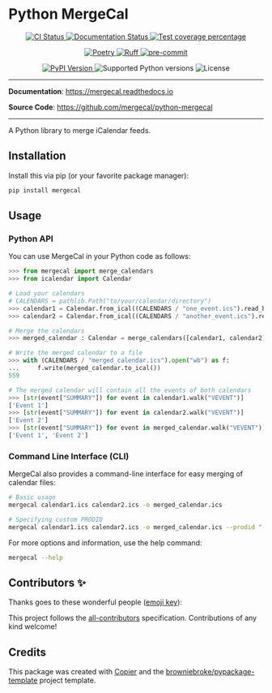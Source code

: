 # Python MergeCal

<p align="center">
  <a href="https://github.com/mergecal/python-mergecal/actions/workflows/ci.yml?query=branch%3Amain">
    <img src="https://img.shields.io/github/actions/workflow/status/mergecal/python-mergecal/ci.yml?branch=main&label=CI&logo=github&style=flat-square" alt="CI Status" >
  </a>
  <a href="https://mergecal.readthedocs.io">
    <img src="https://img.shields.io/readthedocs/mergecal.svg?logo=read-the-docs&logoColor=fff&style=flat-square" alt="Documentation Status">
  </a>
  <a href="https://codecov.io/gh/mergecal/python-mergecal">
    <img src="https://img.shields.io/codecov/c/github/mergecal/python-mergecal.svg?logo=codecov&logoColor=fff&style=flat-square" alt="Test coverage percentage">
  </a>
</p>
<p align="center">
  <a href="https://python-poetry.org/">
    <img src="https://img.shields.io/endpoint?url=https://python-poetry.org/badge/v0.json" alt="Poetry">
  </a>
  <a href="https://github.com/astral-sh/ruff">
    <img src="https://img.shields.io/endpoint?url=https://raw.githubusercontent.com/astral-sh/ruff/main/assets/badge/v2.json" alt="Ruff">
  </a>
  <a href="https://github.com/pre-commit/pre-commit">
    <img src="https://img.shields.io/badge/pre--commit-enabled-brightgreen?logo=pre-commit&logoColor=white&style=flat-square" alt="pre-commit">
  </a>
</p>
<p align="center">
  <a href="https://pypi.org/project/mergecal/">
    <img src="https://img.shields.io/pypi/v/mergecal.svg?logo=python&logoColor=fff&style=flat-square" alt="PyPI Version">
  </a>
  <img src="https://img.shields.io/pypi/pyversions/mergecal.svg?style=flat-square&logo=python&amp;logoColor=fff" alt="Supported Python versions">
  <img src="https://img.shields.io/pypi/l/mergecal.svg?style=flat-square" alt="License">
</p>

---

**Documentation**: <a href="https://mergecal.readthedocs.io" target="_blank">https://mergecal.readthedocs.io </a>

**Source Code**: <a href="https://github.com/mergecal/python-mergecal" target="_blank">https://github.com/mergecal/python-mergecal </a>

---

A Python library to merge iCalendar feeds.

## Installation

Install this via pip (or your favorite package manager):

```bash
pip install mergecal
```

## Usage

### Python API

You can use MergeCal in your Python code as follows:

```python
>>> from mergecal import merge_calendars
>>> from icalendar import Calendar

# Load your calendars
# CALENDARS = pathlib.Path("to/your/calendar/directory")
>>> calendar1 = Calendar.from_ical((CALENDARS / "one_event.ics").read_bytes())
>>> calendar2 = Calendar.from_ical((CALENDARS / "another_event.ics").read_bytes())

# Merge the calendars
>>> merged_calendar : Calendar = merge_calendars([calendar1, calendar2])

# Write the merged calendar to a file
>>> with (CALENDARS / "merged_calendar.ics").open("wb") as f:
...     f.write(merged_calendar.to_ical())
559

# The merged calendar will contain all the events of both calendars
>>> [str(event["SUMMARY"]) for event in calendar1.walk("VEVENT")]
['Event 1']
>>> [str(event["SUMMARY"]) for event in calendar2.walk("VEVENT")]
['Event 2']
>>> [str(event["SUMMARY"]) for event in merged_calendar.walk("VEVENT")]
['Event 1', 'Event 2']

```

### Command Line Interface (CLI)

MergeCal also provides a command-line interface for easy merging of calendar files:

```bash
# Basic usage
mergecal calendar1.ics calendar2.ics -o merged_calendar.ics

# Specifying custom PRODID
mergecal calendar1.ics calendar2.ics -o merged_calendar.ics --prodid "-//My Organization//MergeCal 1.0//EN"

```

For more options and information, use the help command:

```bash
mergecal --help
```

## Contributors ✨

Thanks goes to these wonderful people ([emoji key](https://allcontributors.org/docs/en/emoji-key)):

<!-- prettier-ignore-start -->
<!-- ALL-CONTRIBUTORS-LIST:START - Do not remove or modify this section -->
<!-- markdownlint-disable -->
<!-- markdownlint-enable -->
<!-- ALL-CONTRIBUTORS-LIST:END -->
<!-- prettier-ignore-end -->

This project follows the [all-contributors](https://github.com/all-contributors/all-contributors) specification. Contributions of any kind welcome!

## Credits

This package was created with
[Copier](https://copier.readthedocs.io/) and the
[browniebroke/pypackage-template](https://github.com/browniebroke/pypackage-template)
project template.
